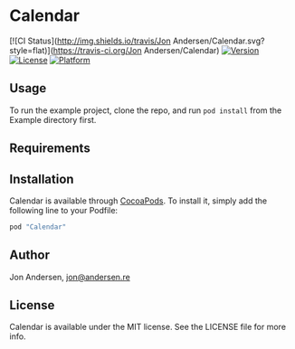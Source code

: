 # Calendar

[![CI Status](http://img.shields.io/travis/Jon Andersen/Calendar.svg?style=flat)](https://travis-ci.org/Jon Andersen/Calendar)
[![Version](https://img.shields.io/cocoapods/v/Calendar.svg?style=flat)](http://cocoapods.org/pods/Calendar)
[![License](https://img.shields.io/cocoapods/l/Calendar.svg?style=flat)](http://cocoapods.org/pods/Calendar)
[![Platform](https://img.shields.io/cocoapods/p/Calendar.svg?style=flat)](http://cocoapods.org/pods/Calendar)

## Usage

To run the example project, clone the repo, and run `pod install` from the Example directory first.

## Requirements

## Installation

Calendar is available through [CocoaPods](http://cocoapods.org). To install
it, simply add the following line to your Podfile:

```ruby
pod "Calendar"
```

## Author

Jon Andersen, jon@andersen.re

## License

Calendar is available under the MIT license. See the LICENSE file for more info.
